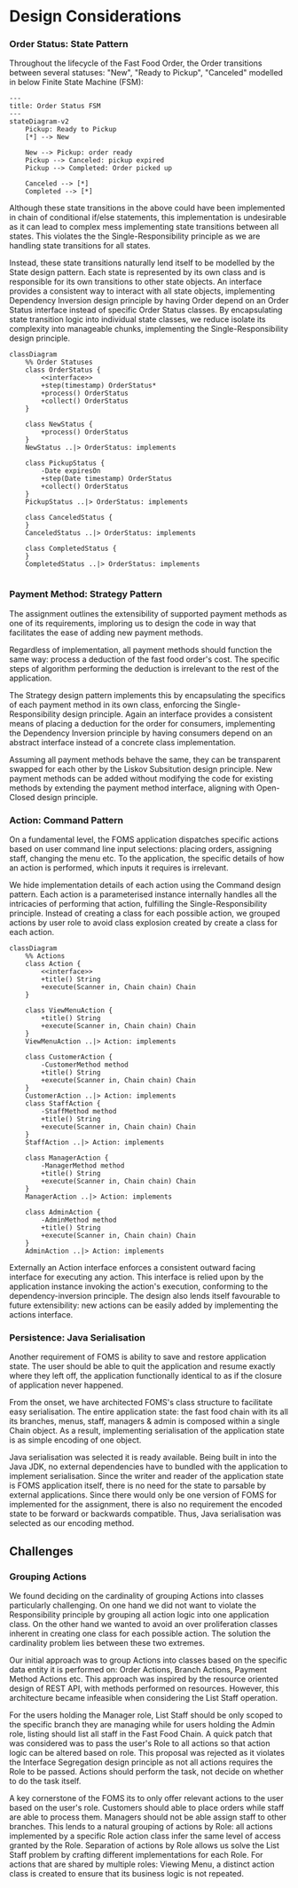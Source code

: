 # Design Considerations

### Order Status: State Pattern
Throughout the lifecycle of the Fast Food Order, the Order transitions between several statuses: "New", "Ready to Pickup", "Canceled" modelled in below Finite State Machine (FSM):

```mermaid
---
title: Order Status FSM
---
stateDiagram-v2
    Pickup: Ready to Pickup
    [*] --> New

    New --> Pickup: order ready
    Pickup --> Canceled: pickup expired
    Pickup --> Completed: Order picked up

    Canceled --> [*]
    Completed --> [*]
```

Although these state transitions in the above could have been implemented in chain of conditional if/else statements, this implementation is undesirable as it can lead to complex mess implementing state transitions between all states. This violates the the Single-Responsibility principle as we are handling state transitions for all states.

Instead, these state transitions naturally lend itself to be modelled by the State design pattern.  Each state is represented by its own class and is responsible for its own transitions to other state objects. An interface provides a consistent way to interact with all state objects, implementing Dependency Inversion design principle by having Order depend on an Order Status interface instead of specific Order Status classes. By encapsulating state transition logic into individual state classes, we reduce isolate its complexity into manageable chunks, implementing the Single-Responsibility design principle.

```mermaid
classDiagram
    %% Order Statuses
    class OrderStatus {
        <<interface>>
        +step(timestamp) OrderStatus* 
        +process() OrderStatus 
        +collect() OrderStatus 
    }

    class NewStatus {
        +process() OrderStatus 
    }
    NewStatus ..|> OrderStatus: implements
    
    class PickupStatus {
        -Date expiresOn
        +step(Date timestamp) OrderStatus 
        +collect() OrderStatus 
    }
    PickupStatus ..|> OrderStatus: implements
    
    class CanceledStatus {
    }
    CanceledStatus ..|> OrderStatus: implements
    
    class CompletedStatus {
    }
    CompletedStatus ..|> OrderStatus: implements


```


### Payment Method: Strategy Pattern
The assignment outlines the extensibility of supported payment methods as one of its requirements, imploring us to design the code in way that facilitates the ease of adding new payment methods. 

Regardless of implementation, all payment methods should function the same way: process a deduction of the fast food order's cost. The specific steps of algorithm performing the deduction is irrelevant to the rest of the application. 

The Strategy design pattern implements this by encapsulating the specifics of each payment method in its own class, enforcing the Single-Responsibility design principle. Again an interface provides a consistent means of placing a deduction for the order for consumers, implementing the Dependency Inversion principle by having consumers depend on an abstract interface instead of a concrete class implementation.

Assuming all payment methods behave the same, they can be transparent swapped for each other by the Liskov Subsitution design principle. New payment methods can be added without modifying the code for existing methods by extending the payment method interface, aligning with Open-Closed design principle.

### Action: Command Pattern
On a fundamental level, the FOMS application dispatches specific actions based on user command line input selections: placing orders, assigning staff, changing the menu etc. To the application, the specific details of how an action is performed, which inputs it requires is irrelevant.

We hide implementation details of each action using the Command design pattern. Each action is a parameterised instance internally handles all the intricacies of performing that action, fulfilling the Single-Responsibility principle. Instead of creating a class for each possible action, we grouped actions by user role to avoid class explosion created by create a class for each action.

```mermaid
classDiagram
    %% Actions
    class Action {
        <<interface>>
        +title() String 
        +execute(Scanner in, Chain chain) Chain 
    }

    class ViewMenuAction {
        +title() String 
        +execute(Scanner in, Chain chain) Chain 
    }
    ViewMenuAction ..|> Action: implements
    
    class CustomerAction {
        -CustomerMethod method
        +title() String 
        +execute(Scanner in, Chain chain) Chain 
    }
    CustomerAction ..|> Action: implements
    class StaffAction {
        -StaffMethod method
        +title() String 
        +execute(Scanner in, Chain chain) Chain 
    }
    StaffAction ..|> Action: implements
    
    class ManagerAction {
        -ManagerMethod method
        +title() String 
        +execute(Scanner in, Chain chain) Chain 
    }
    ManagerAction ..|> Action: implements
    
    class AdminAction {
        -AdminMethod method
        +title() String 
        +execute(Scanner in, Chain chain) Chain 
    }
    AdminAction ..|> Action: implements
```

Externally an Action interface enforces a consistent outward facing interface for executing any action. This interface is relied upon by the application instance invoking the action's execution, conforming to the dependency-inversion principle. The design also lends itself favourable to future extensibility: new actions can be easily added by implementing the actions interface.

### Persistence: Java Serialisation
Another requirement of FOMS is ability to save and restore application state. The user should be able to quit the application and resume exactly where they left off, the application functionally identical to as if the closure of application never happened. 

From the onset, we have architected FOMS's class structure to facilitate easy serialisation. The entire application state: the fast food chain with its all its branches, menus, staff, managers & admin is composed within a single Chain object. As a result, implementing serialisation of the application state is as simple encoding of one object.

Java serialisation was selected it is ready available. Being built in into the Java JDK, no external dependencies have to bundled with the application to implement serialisation. Since the writer and reader of the application state is FOMS application itself, there is no need for the state to parsable by external applications. Since there would only be one version of FOMS for implemented for the assignment, there is also no requirement the encoded state to be forward or backwards compatible. Thus, Java serialisation was selected as our encoding method.
## Challenges

### Grouping Actions
We found deciding on the cardinality of grouping Actions into classes particularly challenging. On one hand we did not want to violate the Responsibility principle by grouping all action logic into one application class. On the other hand  we wanted to avoid an over proliferation classes inherent in creating one class for each possible action. The solution the cardinality problem lies between these two extremes.

Our initial approach was to group Actions into classes based on the specific data entity it is performed on: Order Actions, Branch Actions, Payment Method Actions etc. This approach was inspired by the resource oriented design of REST API, with methods performed on resources. However, this architecture became infeasible when considering the List Staff operation. 

For the users holding the Manager role, List Staff should be only scoped to the specific branch they are managing while for users holding the Admin role, listing should list all staff in the Fast Food Chain. A quick patch that was considered was to pass the user's Role to all actions so that action logic can be altered based on role. This proposal was rejected as it violates the Interface Segregation design principle as not all actions requires the Role to be passed. Actions should perform the task, not decide on whether to do the task itself.

A key cornerstone of the FOMS its to only offer relevant actions to the user based on the user's role. Customers should able to place orders while staff are able to process them. Managers should not be able assign staff to other branches. This lends to a natural grouping of actions by Role: all actions implemented by a specific Role action class infer the same level of access granted by the Role. Separation of actions by Role allows us solve the List Staff problem by crafting different implementations for each Role. For actions that are shared by multiple roles: Viewing Menu, a distinct action class is created to ensure that its business logic is not repeated.